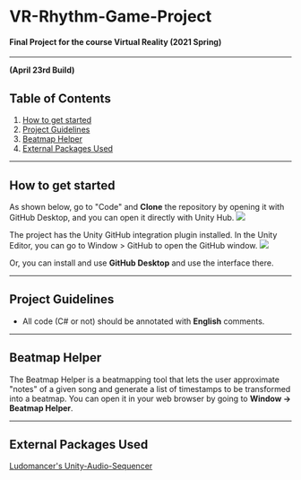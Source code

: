 # VR-Rhythm-Game-Project
#### Final Project for the course Virtual Reality (2021 Spring)
---
**(April 23rd Build)**

## Table of Contents
1. [How to get started](#how-to-get-started)
2. [Project Guidelines](#project-guidelines)
3. [Beatmap Helper](#beatmap-helper)
4. [External Packages Used](#external-packages-used)
---
## How to get started
As shown below, go to "Code" and **Clone** the repository by opening it with GitHub Desktop, and you can open it directly with Unity Hub.
![](https://i.gyazo.com/371ac14602e8b5fb46ec4f97f2360cec.png)

The project has the Unity GitHub integration plugin installed. In the Unity Editor, you can go to Window > GitHub to open the GitHub window.
![](https://i.gyazo.com/70979f07794ada555c1c21e05db91c08.png)

Or, you can install and use **GitHub Desktop** and use the interface there.


---
## Project Guidelines
* All code (C# or not) should be annotated with **English** comments.

---
## Beatmap Helper

The Beatmap Helper is a beatmapping tool that lets the user approximate "notes" of a given song and generate a list of timestamps to be transformed into a beatmap. You can open it in your web browser by going to **Window -> Beatmap Helper**.

---
## External Packages Used
[Ludomancer's Unity-Audio-Sequencer](https://github.com/Ludomancer/Unity-Audio-Sequencer)
